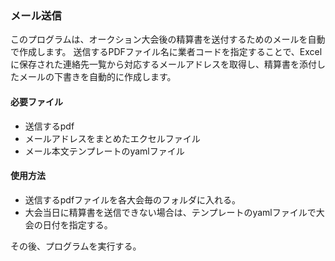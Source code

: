 ### メール送信
このプログラムは、オークション大会後の精算書を送付するためのメールを自動で作成します。
送信するPDFファイル名に業者コードを指定することで、Excelに保存された連絡先一覧から対応するメールアドレスを取得し、精算書を添付したメールの下書きを自動的に作成します。

#### 必要ファイル
- 送信するpdf
- メールアドレスをまとめたエクセルファイル
- メール本文テンプレートのyamlファイル

#### 使用方法 
- 送信するpdfファイルを各大会毎のフォルダに入れる。
- 大会当日に精算書を送信できない場合は、テンプレートのyamlファイルで大会の日付を指定する。
  
その後、プログラムを実行する。
